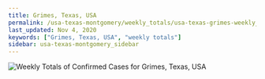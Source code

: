 ```yaml
---
title: Grimes, Texas, USA
permalink: /usa-texas-montgomery/weekly_totals/usa-texas-grimes-weekly_totals.html
last_updated: Nov 4, 2020
keywords: ["Grimes, Texas, USA", "weekly totals"]
sidebar: usa-texas-montgomery_sidebar
---
```


![Weekly Totals of Confirmed Cases for Grimes, Texas, USA](/covid_tracker/images/graphs/usa-texas-grimes-weekly_totals_graph.png)
